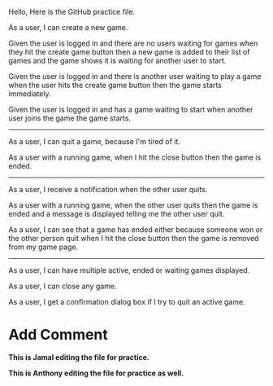 Hello,
Here is the GitHub practice file.

As a user, I can create a new game.

Given the user is logged in
and there are no users waiting for games
when they hit the create game button
then a new game is added to their list of games and the game
shows it is waiting for another user to start.

Given the user is logged in
and there is another user waiting to play a game
when the user hits the create game button
then the game starts immediately.

Given the user is logged in
and has a game waiting to start
when another user joins the game
the game starts.

------

As a user, I can quit a game, because I'm tired of it.

As a user with a running game,
when I hit the close button
then the game is ended.

-----

As a user, I receive a notification when the other user quits.

As a user with a running game,
when the other user quits
then the game is ended and a message is displayed telling me the other user quit.

As a user, I can see that a game has ended
either because someone won or the other person quit
when I hit the close button
then the game is removed from my game page.

----

As a user, I can have multiple active, ended or waiting games displayed.

As a user, I can close any game.

As a user, I get a confirmation dialog box if I try to quit an active game.

Add Comment
=======


**This is Jamal editing the file for practice.**

**This is Anthony editing the file for practice as well.**

